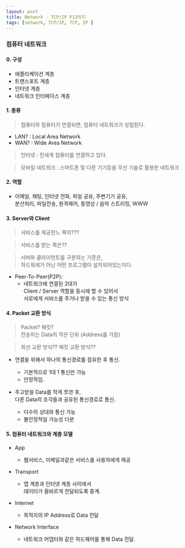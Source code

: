 ```yaml
---
layout: post
title: Network - TCP/IP P13까지
tags: [network, TCP/IP, TCP, IP ]
---
```


### 컴퓨터 네트워크

#### 0. 구성
- 애플리케이션 계층
- 트랜스포트 계층
- 인터넷 계층
- 네트워크 인터페이스 계층

#### 1. 종류

> 컴퓨터와 컴퓨터가 연결되면, 컴퓨터 네트워크가 성립된다.

- LAN? : Local Area Network
- WAN? : Wide Area Network

> 인터넷 : 전세계 컴퓨터를 연결하고 있다.

> 모바일 네트워크 : 스마트폰 및 다른 기기등을 무선 기술로 활용한 네트워크


#### 2. 역할

- 이메일, 채팅, 인터넷 전화, 파일 공유, 주변기기 공유,  
분산처리, 파일전송, 원격제어, 동영상 / 음악 스트리밍, WWW


#### 3. Server와 Client

> 서비스를 제공한느 쪽이???

> 서비스를 받는 쪽은??

> 서버와 클라이언트를 구분하는 기준은,  
하드워에가 아닌 어떤 프로그램이 설치되어있는지다.

- Peer-To-Peer(P2P):  
    - 네트워크에 연결된 2대가   
    Client / Server 역할을 동시에 할 수 있어서  
    서로에게 서비스를 주거나 받을 수 있는 통신 방식
     
#### 4. Packet 교환 방식

> Packet? 패킷?  
전송하는 Data의 작은 단위 (Address를 가짐)

> 회선 교환 방식?? 패킷 교환 방식??

- 연결을 위해서 하나의 통신경로를 점유한 후 통신.
    - 기본적으로 1대 1 통신만 가능
    - 안정적임.
    
- 주고받을 Data를 작게 쪼갠 후,  
다른 Data의 조각들과 공유된 통신경로로 통신.
    - 다수의 상대와 통신 가능
    - 불안정적일 가능성 다분
    
#### 5. 컴퓨터 네트워크와 계층 모델

- App
    - 웹서비스, 이메일과같은 서비스를 사용자에게 제공
    
- Transport
    - 앱 계층과 인터넷 계층 사이에서  
    데이터가 올바르게 전달되도록 중계.

- Internet
    - 목적지의 IP Address로 Data 전달

- Network Interface
    - 네트워크 어댑터와 같은 하드웨어를 통해 Data 전달.